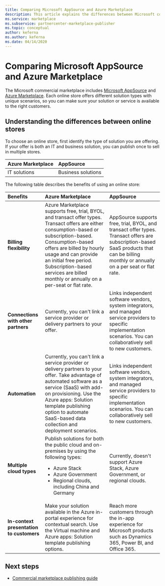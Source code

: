 ```yaml
---
title: Comparing Microsoft AppSource and Azure Marketplace 
description: This article explains the differences between Microsoft commercial marketplace online stores - Microsoft AppSource and Azure Marketplace.
ms.service: marketplace
ms.subservice: partnercenter-marketplace-publisher
ms.topic: conceptual
author: keferna
ms.author: keferna
ms.date: 04/14/2020
---
```


# Comparing Microsoft AppSource and Azure Marketplace

The Microsoft commercial marketplace includes [Microsoft AppSource](https://appsource.microsoft.com) and [Azure Marketplace](https://azuremarketplace.microsoft.com). Each online store offers different solution types with unique scenarios, so you can make sure your solution or service is available to the right customers.

## Understanding the differences between online stores

To choose an online store, first identify the type of solution you are offering. If your offer is both an IT and business solution, you can publish once to sell in multiple stores.

| Azure Marketplace | AppSource |
|:--- |:--- |
| IT solutions | Business solutions |

The following table describes the benefits of using an online store:

| Benefits | Azure Marketplace | AppSource |
|:--- |:--- | :--- |
| **Billing flexibility** | Azure Marketplace supports free, trial, BYOL, and transact offer types. Transact offers are either consumption-based or subscription-based. Consumption-based offers are billed by hourly usage and can provide an initial free period. Subscription-based services are billed monthly or annually on a per-seat or flat rate.| AppSource supports free, trial, BYOL, and transact offer types. Transact offers are subscription-based SaaS products that can be billing monthly or annually on a per seat or flat rate. |
|**Connections with other partners**  | Currently, you can't link a service provider or delivery partners to your offer. | Links independent software vendors, system integrators, and managed service providers to specific implementation scenarios. You can collaboratively sell to new customers. |
| **Automation** | Currently, you can't link a service provider or delivery partners to your offer. Take advantage of automated software as a service (SaaS) with add-on provisioning. Use the Azure apps: Solution template publishing option to automate SaaS-based data collection and deployment scenarios. | Links independent software vendors, system integrators, and managed service providers to specific implementation scenarios. You can collaboratively sell to new customers. |
| **Multiple cloud types** | Publish solutions for both the public cloud and on-premises by using the following types:<ul> <li>Azure Stack</li> <li>Azure Government</li> <li>Regional clouds, including China and Germany</li></ul> | Currently, doesn't support Azure Stack, Azure Government, or regional clouds. |
| **In-context presentation to customers** | Make your solution available in the Azure in-portal experience for contextual search. Use the Virtual machine and Azure apps: Solution template publishing options. | Reach more customers through the in-app experience for Microsoft products such as Dynamics 365, Power BI, and Office 365. |

## Next steps

* [Commercial marketplace publishing guide](marketplace-publishers-guide.md)

